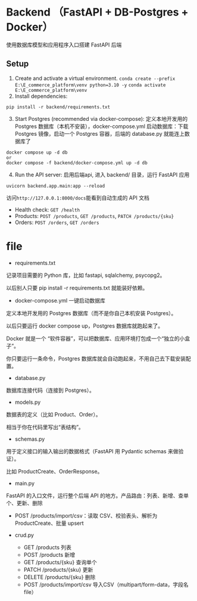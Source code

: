# Backend （FastAPI + DB-Postgres + Docker）
使用数据库模型和应用程序入口搭建 FastAPI 后端
## Setup
1. Create and activate a virtual environment.
`conda create --prefix E:\E_commerce_platform\venv python=3.10 -y`
`conda activate E:\E_commerce_platform\venv`
2. Install dependencies:

```
pip install -r backend/requirements.txt
```

3. Start Postgres (recommended via docker-compose):
定义本地开发用的 Postgres 数据库（本机不安装），docker-compose.yml
启动数据库：下载 Postgres 镜像，启动一个 Postgres 容器，后端的 database.py 就能连上数据库了
```
docker compose up -d db
or 
docker compose -f backend/docker-compose.yml up -d db
```

4. Run the API server:
启用后端api, 进入 backend/ 目录，运行 FastAPI 应用
```
uvicorn backend.app.main:app --reload
```
访问`http://127.0.0.1:8000/docs`能看到自动生成的 API 文档
- Health check: `GET /health`
- Products: `POST /products`, `GET /products`, `PATCH /products/{sku}`
- Orders: `POST /orders`, `GET /orders`

# file
* requirements.txt

记录项目需要的 Python 库，比如 fastapi, sqlalchemy, psycopg2。

以后别人只要 pip install -r requirements.txt 就能装好依赖。

* docker-compose.yml
一键启动数据库

定义本地开发用的 Postgres 数据库（而不是你自己本机安装 Postgres）。

以后只要运行 docker compose up，Postgres 数据库就跑起来了。

Docker 就是一个 “软件容器”，可以把数据库、应用环境打包成一个“独立的小盒子”。

你只要运行一条命令，Postgres 数据库就会自动跑起来，不用自己去下载安装配置。

* database.py

数据库连接代码（连接到 Postgres）。

* models.py

数据表的定义（比如 Product、Order）。

相当于你在代码里写出“表结构”。

* schemas.py

用于定义接口的输入输出的数据格式（FastAPI 用 Pydantic schemas 来做验证）。

比如 ProductCreate、OrderResponse。

* main.py

FastAPI 的入口文件，运行整个后端 API 的地方。产品路由：列表、新增、查单个、更新、删除

* POST /products/import/csv：读取 CSV、校验表头、解析为 ProductCreate、批量 upsert

* crud.py
  * GET /products 列表
  * POST /products 新增
  * GET /products/{sku} 查询单个
  * PATCH /products/{sku} 更新
  * DELETE /products/{sku} 删除
  * POST /products/import/csv 导入CSV（multipart/form-data，字段名 file）
